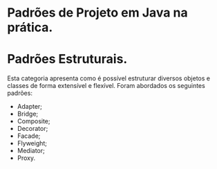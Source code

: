 # Padrões de Projeto em Java na prática.

# Padrões Estruturais.

Esta categoria apresenta como é possível estruturar diversos objetos e classes de forma extensível e flexível.
Foram abordados os seguintes padrões:
- Adapter;
- Bridge;
- Composite;
- Decorator;
- Facade;
- Flyweight;
- Mediator;
- Proxy.
